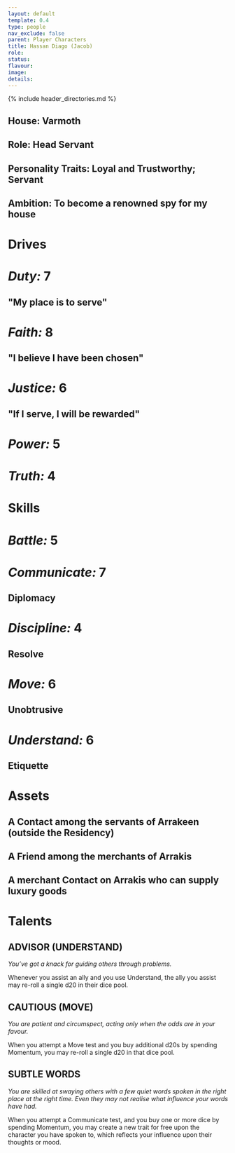 ```yaml
---
layout: default
template: 0.4
type: people
nav_exclude: false
parent: Player Characters
title: Hassan Diago (Jacob)
role:
status:
flavour:
image:
details:
---
```

{% include header_directories.md %}  
## **House:** Varmoth 
## **Role:** Head Servant  
## **Personality Traits:** Loyal and Trustworthy; Servant  
## **Ambition:** To become a renowned spy for my house  

# **Drives**   
# ***Duty:*** 7  
## **"My place is to serve"**  
# ***Faith:*** 8  
## **"I believe I have been chosen"**  
# ***Justice:*** 6  
## **"If I serve, I will be rewarded"**  
# ***Power:*** 5   
# ***Truth:*** 4  

# **Skills**  
# ***Battle:*** 5  
# ***Communicate:*** 7  
## **Diplomacy**  
# ***Discipline:*** 4  
## **Resolve**  
# ***Move:*** 6  
## **Unobtrusive**  
# ***Understand:*** 6  
## **Etiquette**  
# **Assets**  
## **A Contact among the servants of Arrakeen (outside the Residency)**  
## **A Friend among the merchants of Arrakis**  
## **A merchant Contact on Arrakis who can supply luxury goods**  

# **Talents**  

## **ADVISOR (UNDERSTAND)**  
*You’ve got a knack for guiding others through problems.*  

Whenever you assist an ally and you use Understand, the ally you assist may re-roll a single d20 in their dice pool.  
## **CAUTIOUS (MOVE)**  
*You are patient and circumspect, acting only when the
odds are in your favour.*  

When you attempt a Move test and you buy additional d20s by spending Momentum, you may re-roll a
single d20 in that dice pool.  

## **SUBTLE WORDS**  
*You are skilled at swaying others with a few quiet words
spoken in the right place at the right time. Even they
may not realise what influence your words have had.*  

When you attempt a Communicate test, and you buy
one or more dice by spending Momentum, you may
create a new trait for free upon the character you have
spoken to, which reflects your influence upon their
thoughts or mood.  







